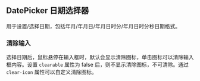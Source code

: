 <div class="demo-header">
<p class="overviewicon">
  <span class="wapi-form-datepicker"/>
</p>

## DatePicker 日期选择器

<nova-uxlink widget-name="DatePicker"></nova-uxlink>

用于设置/选择日期，包括年月/年月日/年月日时分/年月日时分秒日期格式。
</div>

### 清除输入

选择日期后，鼠标悬停在输入框时，默认会显示清除图标，单击图标可以清除输入框内容。设置 `clearable` 属性为 false 后，则不显示清除图标，不可清除。通过 `clear-icon` 属性可以自定义清除图标。

<nova-demo-view link="date-picker/about-clear.vue"></nova-demo-view>

<br>

